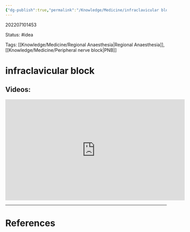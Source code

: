 ```yaml
---
{"dg-publish":true,"permalink":"/Knowledge/Medicine/infraclavicular block/"}
---
```



202207101453

Status: #idea

Tags: [[Knowledge/Medicine/Regional Anaesthesia\|Regional Anaesthesia]], [[Knowledge/Medicine/Peripheral nerve block\|PNB]]

# infraclavicular block

## Videos:
<iframe width="560" height="315" src="https://www.youtube.com/embed/zEsDMPCpZKY" title="YouTube video player" frameborder="0" allow="accelerometer; autoplay; clipboard-write; encrypted-media; gyroscope; picture-in-picture" allowfullscreen></iframe>







___
# References